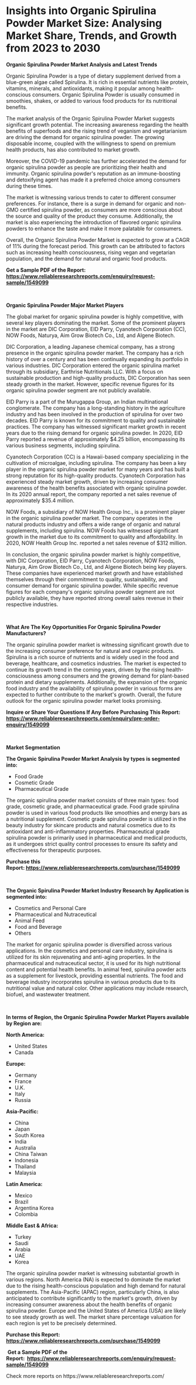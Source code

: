 <p><h1>Insights into Organic Spirulina Powder Market Size: Analysing Market Share, Trends, and Growth from 2023 to 2030</h1></p><p><strong>Organic Spirulina Powder Market Analysis and Latest Trends</strong></p>
<p><p>Organic Spirulina Powder is a type of dietary supplement derived from a blue-green algae called Spirulina. It is rich in essential nutrients like protein, vitamins, minerals, and antioxidants, making it popular among health-conscious consumers. Organic Spirulina Powder is usually consumed in smoothies, shakes, or added to various food products for its nutritional benefits.</p><p>The market analysis of the Organic Spirulina Powder Market suggests significant growth potential. The increasing awareness regarding the health benefits of superfoods and the rising trend of veganism and vegetarianism are driving the demand for organic spirulina powder. The growing disposable income, coupled with the willingness to spend on premium health products, has also contributed to market growth.</p><p>Moreover, the COVID-19 pandemic has further accelerated the demand for organic spirulina powder as people are prioritizing their health and immunity. Organic spirulina powder's reputation as an immune-boosting and detoxifying agent has made it a preferred choice among consumers during these times.</p><p>The market is witnessing various trends to cater to different consumer preferences. For instance, there is a surge in demand for organic and non-GMO certified spirulina powder, as consumers are more conscious about the source and quality of the product they consume. Additionally, the market is also experiencing the introduction of flavored organic spirulina powders to enhance the taste and make it more palatable for consumers.</p><p>Overall, the Organic Spirulina Powder Market is expected to grow at a CAGR of 11% during the forecast period. This growth can be attributed to factors such as increasing health consciousness, rising vegan and vegetarian population, and the demand for natural and organic food products.</p></p>
<p><strong>Get a Sample PDF of the Report:&nbsp; <a href="https://www.reliableresearchreports.com/enquiry/request-sample/1549099">https://www.reliableresearchreports.com/enquiry/request-sample/1549099</a></strong></p>
<p>&nbsp;</p>
<p><strong>Organic Spirulina Powder Major Market Players</strong></p>
<p><p>The global market for organic spirulina powder is highly competitive, with several key players dominating the market. Some of the prominent players in the market are DIC Corporation, EID Parry, Cyanotech Corporation (CC), NOW Foods, Naturya, Aim Grow Biotech Co., Ltd, and Algene Biotech.</p><p>DIC Corporation, a leading Japanese chemical company, has a strong presence in the organic spirulina powder market. The company has a rich history of over a century and has been continually expanding its portfolio in various industries. DIC Corporation entered the organic spirulina market through its subsidiary, Earthrise Nutritionals LLC. With a focus on sustainable production and high-quality products, DIC Corporation has seen steady growth in the market. However, specific revenue figures for its organic spirulina powder segment are not publicly available.</p><p>EID Parry is a part of the Murugappa Group, an Indian multinational conglomerate. The company has a long-standing history in the agriculture industry and has been involved in the production of spirulina for over two decades. EID Parry is known for its commitment to quality and sustainable practices. The company has witnessed significant market growth in recent years due to the rising demand for organic spirulina powder. In 2020, EID Parry reported a revenue of approximately $4.25 billion, encompassing its various business segments, including spirulina.</p><p>Cyanotech Corporation (CC) is a Hawaii-based company specializing in the cultivation of microalgae, including spirulina. The company has been a key player in the organic spirulina powder market for many years and has built a strong reputation for its high-quality products. Cyanotech Corporation has experienced steady market growth, driven by increasing consumer awareness of the health benefits associated with organic spirulina powder. In its 2020 annual report, the company reported a net sales revenue of approximately $35.4 million.</p><p>NOW Foods, a subsidiary of NOW Health Group Inc., is a prominent player in the organic spirulina powder market. The company operates in the natural products industry and offers a wide range of organic and natural supplements, including spirulina. NOW Foods has witnessed significant growth in the market due to its commitment to quality and affordability. In 2020, NOW Health Group Inc. reported a net sales revenue of $312 million.</p><p>In conclusion, the organic spirulina powder market is highly competitive, with DIC Corporation, EID Parry, Cyanotech Corporation, NOW Foods, Naturya, Aim Grow Biotech Co., Ltd, and Algene Biotech being key players. These companies have experienced market growth and have established themselves through their commitment to quality, sustainability, and consumer demand for organic spirulina powder. While specific revenue figures for each company's organic spirulina powder segment are not publicly available, they have reported strong overall sales revenue in their respective industries.</p></p>
<p>&nbsp;</p>
<p><strong>What Are The Key Opportunities For Organic Spirulina Powder Manufacturers?</strong></p>
<p><p>The organic spirulina powder market is witnessing significant growth due to the increasing consumer preference for natural and organic products. Spirulina is a rich source of nutrients and is widely used in the food and beverage, healthcare, and cosmetics industries. The market is expected to continue its growth trend in the coming years, driven by the rising health-consciousness among consumers and the growing demand for plant-based protein and dietary supplements. Additionally, the expansion of the organic food industry and the availability of spirulina powder in various forms are expected to further contribute to the market's growth. Overall, the future outlook for the organic spirulina powder market looks promising.</p></p>
<p><strong>Inquire or Share Your Questions If Any Before Purchasing This Report: <a href="https://www.reliableresearchreports.com/enquiry/pre-order-enquiry/1549099">https://www.reliableresearchreports.com/enquiry/pre-order-enquiry/1549099</a></strong></p>
<p>&nbsp;</p>
<p><strong>Market Segmentation</strong></p>
<p><strong>The Organic Spirulina Powder Market Analysis by types is segmented into:</strong></p>
<p><ul><li>Food Grade</li><li>Cosmetic Grade</li><li>Pharmaceutical Grade</li></ul></p>
<p><p>The organic spirulina powder market consists of three main types: food grade, cosmetic grade, and pharmaceutical grade. Food grade spirulina powder is used in various food products like smoothies and energy bars as a nutritional supplement. Cosmetic grade spirulina powder is utilized in the beauty industry for skincare products and natural cosmetics due to its antioxidant and anti-inflammatory properties. Pharmaceutical grade spirulina powder is primarily used in pharmaceutical and medical products, as it undergoes strict quality control processes to ensure its safety and effectiveness for therapeutic purposes.</p></p>
<p><strong>Purchase this Report:&nbsp;<a href="https://www.reliableresearchreports.com/purchase/1549099">https://www.reliableresearchreports.com/purchase/1549099</a></strong></p>
<p>&nbsp;</p>
<p><strong>The Organic Spirulina Powder Market Industry Research by Application is segmented into:</strong></p>
<p><ul><li>Cosmetics and Personal Care</li><li>Pharmaceutical and Nutraceutical</li><li>Animal Feed</li><li>Food and Beverage</li><li>Others</li></ul></p>
<p><p>The market for organic spirulina powder is diversified across various applications. In the cosmetics and personal care industry, spirulina is utilized for its skin rejuvenating and anti-aging properties. In the pharmaceutical and nutraceutical sector, it is used for its high nutritional content and potential health benefits. In animal feed, spirulina powder acts as a supplement for livestock, providing essential nutrients. The food and beverage industry incorporates spirulina in various products due to its nutritional value and natural color. Other applications may include research, biofuel, and wastewater treatment.</p></p>
<p>&nbsp;</p>
<p><strong>In terms of Region, the Organic Spirulina Powder Market Players available by Region are:</strong></p>
<p>
    <p> <strong> North America: </strong>
        <ul>
            <li>United States</li>
            <li>Canada</li>
        </ul>
        </p> 
    <p> <strong> Europe: </strong>
        <ul>
            <li>Germany</li>
            <li>France</li>
            <li>U.K.</li>
            <li>Italy</li>
            <li>Russia</li>
        </ul>
        </p> 
    <p> <strong> Asia-Pacific: </strong>
        <ul>
            <li>China</li>
            <li>Japan</li>
            <li>South Korea</li>
            <li>India</li>
            <li>Australia</li>
            <li>China Taiwan</li>
            <li>Indonesia</li>
            <li>Thailand</li>
            <li>Malaysia</li>
        </ul>
        </p> 
    <p> <strong> Latin America: </strong>
        <ul>
            <li>Mexico</li>
            <li>Brazil</li>
            <li>Argentina Korea</li>
            <li>Colombia</li>
        </ul>
        </p> 
    <p> <strong> Middle East & Africa: </strong>
        <ul>
            <li>Turkey</li>
            <li>Saudi</li>
            <li>Arabia</li>
            <li>UAE</li>
            <li>Korea</li>
        </ul>
    </p>
    </p>
<p><p>The organic spirulina powder market is witnessing substantial growth in various regions. North America (NA) is expected to dominate the market due to the rising health-conscious population and high demand for natural supplements. The Asia-Pacific (APAC) region, particularly China, is also anticipated to contribute significantly to the market's growth, driven by increasing consumer awareness about the health benefits of organic spirulina powder. Europe and the United States of America (USA) are likely to see steady growth as well. The market share percentage valuation for each region is yet to be precisely determined.</p></p>
<p><strong>Purchase this Report: <a href="https://www.reliableresearchreports.com/purchase/1549099">https://www.reliableresearchreports.com/purchase/1549099</a></strong></p>
<p>&nbsp;<strong>Get a Sample PDF of the Report:&nbsp;&nbsp;<a href="https://www.reliableresearchreports.com/enquiry/request-sample/1549099">https://www.reliableresearchreports.com/enquiry/request-sample/1549099</a></strong></p>
<p><strong></strong></p>
<p>Check more reports on https://www.reliableresearchreports.com/</p>